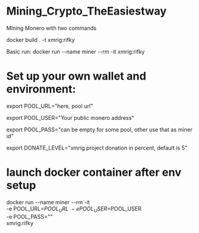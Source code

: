 # Mining_Crypto_TheEasiestway
MIning Monero with two commands

docker build . -t xmrig:rifky

Basic run:
docker run --name miner --rm -it xmrig:rifky


# Set up your own wallet and environment:

export POOL_URL="here, pool url"

export POOL_USER="Your public monero address"

export POOL_PASS="can be empty for some pool, other use that as miner id"

export DONATE_LEVEL="xmrig project donation in percent, default is 5"

# launch docker container after env setup
docker run --name miner --rm -it \
-e POOL_URL=$POOL_URL \
-e POOL_USER=$POOL_USER \
-e POOL_PASS="" \
xmrig:rifky
